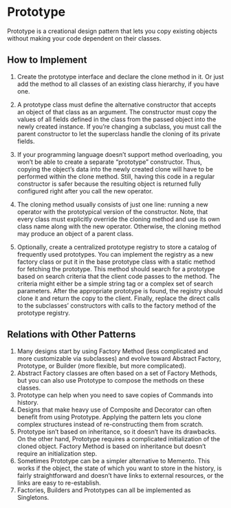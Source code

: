 # Prototype 
Prototype is a creational design pattern that lets you copy existing objects without making your code dependent on their classes.

## How to Implement
1. Create the prototype interface and declare the clone method in it. Or just add the method to all classes of an existing class hierarchy, if you have one.
2. A prototype class must define the alternative constructor that accepts an object of that class as an argument. The constructor must copy the values of all fields defined in the class from the passed object into the newly created instance. If you’re changing a subclass, you must call the parent constructor to let the superclass handle the cloning of its private fields.
3. If your programming language doesn’t support method overloading, you won’t be able to create a separate “prototype” constructor. Thus, copying the object’s data into the newly created clone will have to be performed within the clone method. Still, having this code in a regular constructor is safer because the resulting object is returned fully configured right after you call the new operator.
4. The cloning method usually consists of just one line: running a new operator with the prototypical version of the constructor. Note, that every class must explicitly override the cloning method and use its own class name along with the new operator. Otherwise, the cloning method may produce an object of a parent class.

4. Optionally, create a centralized prototype registry to store a catalog of frequently used prototypes.
You can implement the registry as a new factory class or put it in the base prototype class with a static method for fetching the prototype. This method should search for a prototype based on search criteria that the client code passes to the method. The criteria might either be a simple string tag or a complex set of search parameters. After the appropriate prototype is found, the registry should clone it and return the copy to the client.
Finally, replace the direct calls to the subclasses’ constructors with calls to the factory method of the prototype registry.


## Relations with Other Patterns
1. Many designs start by using Factory Method (less complicated and more customizable via subclasses) and evolve toward Abstract Factory, Prototype, or Builder (more flexible, but more complicated).
2. Abstract Factory classes are often based on a set of Factory Methods, but you can also use Prototype to compose the methods on these classes.
3. Prototype can help when you need to save copies of Commands into history.
4. Designs that make heavy use of Composite and Decorator can often benefit from using Prototype. Applying the pattern lets you clone complex structures instead of re-constructing them from scratch.
5. Prototype isn’t based on inheritance, so it doesn’t have its drawbacks. On the other hand, Prototype requires a complicated initialization of the cloned object. Factory Method is based on inheritance but doesn’t require an initialization step.
6. Sometimes Prototype can be a simpler alternative to Memento. This works if the object, the state of which you want to store in the history, is fairly straightforward and doesn’t have links to external resources, or the links are easy to re-establish.
7.  Factories, Builders and Prototypes can all be implemented as Singletons.

